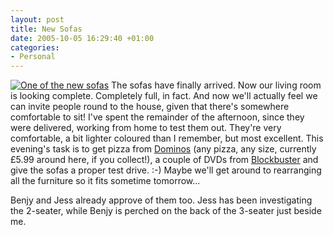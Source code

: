 ```yaml
---
layout: post
title: New Sofas
date: 2005-10-05 16:29:40 +01:00
categories:
- Personal
---
```

<a href="http://woss.name/wp-content/sofa.jpg"><img src='http://woss.name/wp-content/thumb-sofa.jpg' alt='One of the new sofas' class="alignright" /></a> The sofas have finally arrived.  Now our living room is looking complete.  Completely full, in fact.  And now we'll actually feel we can invite people round to the house, given that there's somewhere comfortable to sit!  I've spent the remainder of the afternoon, since they were delivered, working from home to test them out.  They're very comfortable, a bit lighter coloured than I remember, but most excellent.  This evening's task is to get pizza from [Dominos](http://www.dominos.co.uk) (any pizza, any size, currently &pound;5.99 around here, if you collect!), a couple of DVDs from [Blockbuster](http://www.blockbuster.co.uk/) and give the sofas a proper test drive. :-)  Maybe we'll get around to rearranging all the furniture so it fits sometime tomorrow...

Benjy and Jess already approve of them too.  Jess has been investigating the 2-seater, while Benjy is perched on the back of the 3-seater just beside me.
